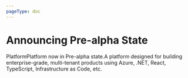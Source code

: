 ```yaml
---
pageType: doc
---
```

# Announcing Pre-alpha State

PlatformPlatform now in Pre-alpha state.A platform designed for building enterprise-grade, multi-tenant products using Azure, .NET, React, TypeScript, Infrastructure as Code, etc.
